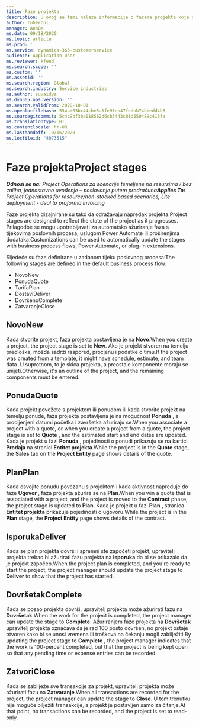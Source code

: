 ```yaml
---
title: Faze projekta
description: U ovoj se temi nalaze informacije o fazama projekta koje su dostupne u aplikaciji Microsoft Dynamics Project Operations.
author: ruhercul
manager: AnnBe
ms.date: 09/18/2020
ms.topic: article
ms.prod: ''
ms.service: dynamics-365-customerservice
audience: Application User
ms.reviewer: kfend
ms.search.scope: ''
ms.custom: ''
ms.assetid: ''
ms.search.region: Global
ms.search.industry: Service industries
ms.author: suvaidya
ms.dyn365.ops.version: ''
ms.search.validFrom: 2020-10-01
ms.openlocfilehash: 554ad63bc44cbe5a1fe91eb47fedbb74bbedd4b6
ms.sourcegitcommit: 5c4c9bf3ba018562d6cb3443c01d550489c415fa
ms.translationtype: HT
ms.contentlocale: hr-HR
ms.lasthandoff: 10/16/2020
ms.locfileid: "4073515"
---
```

# <a name="project-stages"></a><span data-ttu-id="b4562-103">Faze projekta</span><span class="sxs-lookup"><span data-stu-id="b4562-103">Project stages</span></span>

<span data-ttu-id="b4562-104">_**Odnosi se na:** Project Operations za scenarije temeljene na resursima / bez zaliha, jednostavno uvođenje – poslovanje putem predračuna_</span><span class="sxs-lookup"><span data-stu-id="b4562-104">_**Applies To:** Project Operations for resource/non-stocked based scenarios, Lite deployment - deal to proforma invoicing_</span></span>

<span data-ttu-id="b4562-105">Faze projekta dizajnirane su tako da odražavaju napredak projekta.</span><span class="sxs-lookup"><span data-stu-id="b4562-105">Project stages are designed to reflect the state of the project as it progresses.</span></span> <span data-ttu-id="b4562-106">Prilagodbe se mogu upotrebljavati za automatsko ažuriranje faza s tijekovima poslovnih procesa, uslugom Power Automate ili proširenjima dodataka.</span><span class="sxs-lookup"><span data-stu-id="b4562-106">Customizations can be used to automatically update the stages with business process flows, Power Automate, or plug-in extensions.</span></span>

<span data-ttu-id="b4562-107">Sljedeće su faze definirane u zadanom tijeku poslovnog procesa:</span><span class="sxs-lookup"><span data-stu-id="b4562-107">The following stages are defined in the default business process flow:</span></span>

- <span data-ttu-id="b4562-108">Novo</span><span class="sxs-lookup"><span data-stu-id="b4562-108">New</span></span>
- <span data-ttu-id="b4562-109">Ponuda</span><span class="sxs-lookup"><span data-stu-id="b4562-109">Quote</span></span>
- <span data-ttu-id="b4562-110">Tarifa</span><span class="sxs-lookup"><span data-stu-id="b4562-110">Plan</span></span>
- <span data-ttu-id="b4562-111">Dostavi</span><span class="sxs-lookup"><span data-stu-id="b4562-111">Deliver</span></span>
- <span data-ttu-id="b4562-112">Dovršeno</span><span class="sxs-lookup"><span data-stu-id="b4562-112">Complete</span></span>
- <span data-ttu-id="b4562-113">Zatvaranje</span><span class="sxs-lookup"><span data-stu-id="b4562-113">Close</span></span> 

## <a name="new"></a><span data-ttu-id="b4562-114">Novo</span><span class="sxs-lookup"><span data-stu-id="b4562-114">New</span></span>

<span data-ttu-id="b4562-115">Kada stvorite projekt, faza projekta postavljena je na **Novo**.</span><span class="sxs-lookup"><span data-stu-id="b4562-115">When you create a project, the project stage is set to **New**.</span></span> <span data-ttu-id="b4562-116">Ako je projekt stvoren na temelju predloška, možda sadrži raspored, procjenu i podatke o timu.</span><span class="sxs-lookup"><span data-stu-id="b4562-116">If the project was created from a template, it might have schedule, estimate, and team data.</span></span> <span data-ttu-id="b4562-117">U suprotnom, to je skica projekta, a preostale komponente moraju se unijeti.</span><span class="sxs-lookup"><span data-stu-id="b4562-117">Otherwise, it's an outline of the project, and the remaining components must be entered.</span></span>

## <a name="quote"></a><span data-ttu-id="b4562-118">Ponuda</span><span class="sxs-lookup"><span data-stu-id="b4562-118">Quote</span></span>

<span data-ttu-id="b4562-119">Kada projekt povežete s projektom ili ponudom ili kada stvorite projekt na temelju ponude, faza projekta postavljena je na mogućnost **Ponuda** , a procijenjeni datumi početka i završetka ažuriraju se.</span><span class="sxs-lookup"><span data-stu-id="b4562-119">When you associate a project with a quote, or when you create a project from a quote, the project stage is set to **Quote** , and the estimated start and end dates are updated.</span></span> <span data-ttu-id="b4562-120">Kada je projekt u fazi **Ponuda** , pojedinosti o ponudi prikazuju se na kartici **Prodaja** na stranici **Entitet projekta**.</span><span class="sxs-lookup"><span data-stu-id="b4562-120">While the project is in the **Quote** stage, the **Sales** tab on the **Project Entity** page shows details of the quote.</span></span>

## <a name="plan"></a><span data-ttu-id="b4562-121">Plan</span><span class="sxs-lookup"><span data-stu-id="b4562-121">Plan</span></span>

<span data-ttu-id="b4562-122">Kada osvojite ponudu povezanu s projektom i kada aktivnost napreduje do faze **Ugovor** , faza projekta ažurira se na **Plan**.</span><span class="sxs-lookup"><span data-stu-id="b4562-122">When you win a quote that is associated with a project, and the project is moved to the **Contract** phase, the project stage is updated to **Plan**.</span></span> <span data-ttu-id="b4562-123">Kada je projekt u fazi **Plan** , stranica **Entitet projekta** prikazuje pojedinosti o ugovoru.</span><span class="sxs-lookup"><span data-stu-id="b4562-123">While the project is in the **Plan** stage, the **Project Entity** page shows details of the contract.</span></span>

## <a name="deliver"></a><span data-ttu-id="b4562-124">Isporuka</span><span class="sxs-lookup"><span data-stu-id="b4562-124">Deliver</span></span>

<span data-ttu-id="b4562-125">Kada se plan projekta dovrši i spremni ste započeti projekt, upravitelj projekta trebao bi ažurirati fazu projekta na **Isporuka** da bi se prikazalo da je projekt započeo.</span><span class="sxs-lookup"><span data-stu-id="b4562-125">When the project plan is completed, and you're ready to start the project, the project manager should update the project stage to **Deliver** to show that the project has started.</span></span>

## <a name="complete"></a><span data-ttu-id="b4562-126">Dovršetak</span><span class="sxs-lookup"><span data-stu-id="b4562-126">Complete</span></span> 

<span data-ttu-id="b4562-127">Kada se posao projekta dovrši, upravitelj projekta može ažurirati fazu na **Dovršetak**.</span><span class="sxs-lookup"><span data-stu-id="b4562-127">When the work for the project is completed, the project manager can update the stage to **Complete**.</span></span> <span data-ttu-id="b4562-128">Ažuriranjem faze projekta na **Dovršetak** upravitelj projekta označava da je rad 100 posto dovršen, no projekt ostaje otvoren kako bi se unosi vremena ili troškova na čekanju mogli zabilježiti.</span><span class="sxs-lookup"><span data-stu-id="b4562-128">By updating the project stage to **Complete** , the project manager indicates that the work is 100-percent completed, but that the project is being kept open so that any pending time or expense entries can be recorded.</span></span>

## <a name="close"></a><span data-ttu-id="b4562-129">Zatvori</span><span class="sxs-lookup"><span data-stu-id="b4562-129">Close</span></span>

<span data-ttu-id="b4562-130">Kada se zabilježe sve transakcije za projekt, upravitelj projekta može ažurirati fazu na **Zatvaranje**.</span><span class="sxs-lookup"><span data-stu-id="b4562-130">When all transactions are recorded for the project, the project manager can update the stage to **Close**.</span></span> <span data-ttu-id="b4562-131">U tom trenutku nije moguće bilježiti transakcije, a projekt je postavljen samo za čitanje.</span><span class="sxs-lookup"><span data-stu-id="b4562-131">At that point, no transactions can be recorded, and the project is set to read-only.</span></span>

